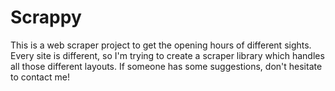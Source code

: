 # Scrappy
This is a web scraper project to get the opening hours of different sights. Every site is different, so I'm trying to create a scraper library which handles all those different layouts.  If someone has some suggestions, don't hesitate to contact me!
